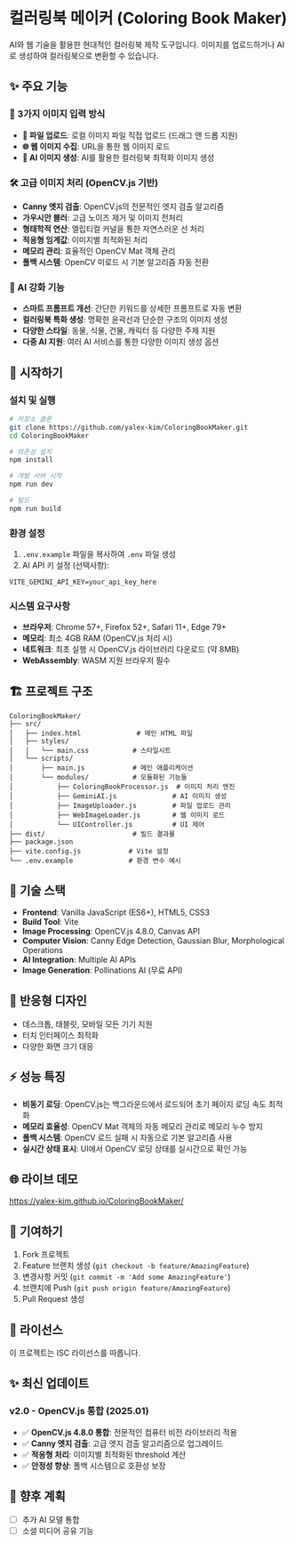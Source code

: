 # 컬러링북 메이커 (Coloring Book Maker)

AI와 웹 기술을 활용한 현대적인 컬러링북 제작 도구입니다. 이미지를 업로드하거나 AI로 생성하여 컬러링북으로 변환할 수 있습니다.

## ✨ 주요 기능

### 🎨 3가지 이미지 입력 방식
- **📁 파일 업로드**: 로컬 이미지 파일 직접 업로드 (드래그 앤 드롭 지원)
- **🌐 웹 이미지 수집**: URL을 통한 웹 이미지 로드
- **🤖 AI 이미지 생성**: AI를 활용한 컬러링북 최적화 이미지 생성

### 🛠️ 고급 이미지 처리 (OpenCV.js 기반)
- **Canny 엣지 검출**: OpenCV.js의 전문적인 엣지 검출 알고리즘
- **가우시안 블러**: 고급 노이즈 제거 및 이미지 전처리
- **형태학적 연산**: 엘립티컬 커널을 통한 자연스러운 선 처리
- **적응형 임계값**: 이미지별 최적화된 처리
- **메모리 관리**: 효율적인 OpenCV Mat 객체 관리
- **폴백 시스템**: OpenCV 미로드 시 기본 알고리즘 자동 전환

### 🤖 AI 강화 기능
- **스마트 프롬프트 개선**: 간단한 키워드를 상세한 프롬프트로 자동 변환
- **컬러링북 특화 생성**: 명확한 윤곽선과 단순한 구조의 이미지 생성
- **다양한 스타일**: 동물, 식물, 건물, 캐릭터 등 다양한 주제 지원
- **다중 AI 지원**: 여러 AI 서비스를 통한 다양한 이미지 생성 옵션

## 🚀 시작하기

### 설치 및 실행

```bash
# 저장소 클론
git clone https://github.com/yalex-kim/ColoringBookMaker.git
cd ColoringBookMaker

# 의존성 설치
npm install

# 개발 서버 시작
npm run dev

# 빌드
npm run build
```

### 환경 설정

1. `.env.example` 파일을 복사하여 `.env` 파일 생성
2. AI API 키 설정 (선택사항):
```env
VITE_GEMINI_API_KEY=your_api_key_here
```

### 시스템 요구사항

- **브라우저**: Chrome 57+, Firefox 52+, Safari 11+, Edge 79+
- **메모리**: 최소 4GB RAM (OpenCV.js 처리 시)
- **네트워크**: 최초 실행 시 OpenCV.js 라이브러리 다운로드 (약 8MB)
- **WebAssembly**: WASM 지원 브라우저 필수

## 🏗️ 프로젝트 구조

```
ColoringBookMaker/
├── src/
│   ├── index.html              # 메인 HTML 파일
│   ├── styles/
│   │   └── main.css           # 스타일시트
│   └── scripts/
│       ├── main.js            # 메인 애플리케이션
│       └── modules/           # 모듈화된 기능들
│           ├── ColoringBookProcessor.js  # 이미지 처리 엔진
│           ├── GeminiAI.js              # AI 이미지 생성
│           ├── ImageUploader.js         # 파일 업로드 관리
│           ├── WebImageLoader.js        # 웹 이미지 로드
│           └── UIController.js          # UI 제어
├── dist/                      # 빌드 결과물
├── package.json
├── vite.config.js            # Vite 설정
└── .env.example              # 환경 변수 예시
```

## 🔧 기술 스택

- **Frontend**: Vanilla JavaScript (ES6+), HTML5, CSS3
- **Build Tool**: Vite
- **Image Processing**: OpenCV.js 4.8.0, Canvas API
- **Computer Vision**: Canny Edge Detection, Gaussian Blur, Morphological Operations
- **AI Integration**: Multiple AI APIs
- **Image Generation**: Pollinations AI (무료 API)

## 📱 반응형 디자인

- 데스크톱, 태블릿, 모바일 모든 기기 지원
- 터치 인터페이스 최적화
- 다양한 화면 크기 대응

## ⚡ 성능 특징

- **비동기 로딩**: OpenCV.js는 백그라운드에서 로드되어 초기 페이지 로딩 속도 최적화
- **메모리 효율성**: OpenCV Mat 객체의 자동 메모리 관리로 메모리 누수 방지
- **폴백 시스템**: OpenCV 로드 실패 시 자동으로 기본 알고리즘 사용
- **실시간 상태 표시**: UI에서 OpenCV 로딩 상태를 실시간으로 확인 가능

## 🌐 라이브 데모

https://yalex-kim.github.io/ColoringBookMaker/

## 🤝 기여하기

1. Fork 프로젝트
2. Feature 브랜치 생성 (`git checkout -b feature/AmazingFeature`)
3. 변경사항 커밋 (`git commit -m 'Add some AmazingFeature'`)
4. 브랜치에 Push (`git push origin feature/AmazingFeature`)
5. Pull Request 생성

## 📝 라이선스

이 프로젝트는 ISC 라이선스를 따릅니다.

## ✨ 최신 업데이트

### v2.0 - OpenCV.js 통합 (2025.01)
- ✅ **OpenCV.js 4.8.0 통합**: 전문적인 컴퓨터 비전 라이브러리 적용
- ✅ **Canny 엣지 검출**: 고급 엣지 검출 알고리즘으로 업그레이드
- ✅ **적응형 처리**: 이미지별 최적화된 threshold 계산
- ✅ **안정성 향상**: 폴백 시스템으로 호환성 보장

## 🔮 향후 계획

- [ ] 추가 AI 모델 통합
- [ ] 소셜 미디어 공유 기능
